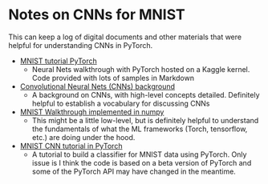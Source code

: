 
# Notes on CNNs for MNIST
This can keep a log of digital documents and other materials that were helpful for understanding CNNs in PyTorch.
- [MNIST tutorial PyTorch](https://www.kaggle.com/sdelecourt/cnn-with-pytorch-for-mnist)
    - Neural Nets walkthrough with PyTorch hosted on a Kaggle kernel. Code provided with lots of samples in Markdown
- [Convolutional Neural Nets (CNNs) background](http://cs231n.github.io/convolutional-networks/)
    - A background on CNNs, with high-level concepts detailed. Definitely helpful to establish a vocabulary for discussing CNNs
- [MNIST Walkthrough implemented in numpy](https://www.kaggle.com/scaomath/simple-mnist-numpy-from-scratch)
    - This might be a little low-level, but is definitely helpful to understand the fundamentals of what the ML frameworks (Torch, tensorflow, etc.) are doing under the hood.
- [MNIST CNN tutorial in PyTorch](https://adventuresinmachinelearning.com/convolutional-neural-networks-tutorial-in-pytorch/)
    - A tutorial to build a classifier for MNIST data using PyTorch. Only issue is I think the code is based on a beta version of PyTorch and some of the PyTorch API may have changed in the meantime.



